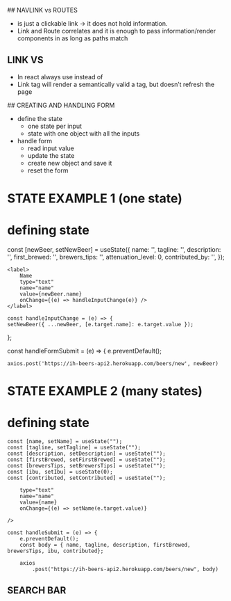 ## NAVLINK vs ROUTES

- <NavLink/> is just a clickable link -> it does not hold information.
- Link and Route correlates and it is enough to pass information/render components in <Routes/> as long as paths match

## LINK VS <a>

- In react always use <Link/> instead of <a>
- Link tag will render a semantically valid a tag, but doesn’t refresh the page

## CREATING AND HANDLING FORM

- define the state
    - one state per input
    - state with one object with all the inputs
- handle form
    - read input value
    - update the state
    - create new object and save it
    - reset the form

# STATE EXAMPLE 1 (one state)

# defining state
  const [newBeer, setNewBeer] = useState({
    name: '',
    tagline: '',
    description: '',
    first_brewed: '',
    brewers_tips: '',
    attenuation_level: 0,
    contributed_by: '',
  });

    <label>
        Name
        type="text" 
        name="name" 
        value={newBeer.name} 
        onChange={(e) => handleInputChange(e)} />
    </label>

    const handleInputChange = (e) => {
    setNewBeer({ ...newBeer, [e.target.name]: e.target.value });
  };

  const handleFormSubmit = (e) => {
    e.preventDefault();

    axios.post('https://ih-beers-api2.herokuapp.com/beers/new', newBeer)


# STATE EXAMPLE 2 (many states)

# defining state
    const [name, setName] = useState("");
    const [tagline, setTagline] = useState("");
    const [description, setDescription] = useState("");
    const [firstBrewed, setFirstBrewed] = useState("");
    const [brewersTips, setBrewersTips] = useState("");
    const [ibu, setIbu] = useState(0);
    const [contributed, setContributed] = useState("");

        type="text"
        name="name"
        value={name}
        onChange={(e) => setName(e.target.value)}

    />

    const handleSubmit = (e) => {
        e.preventDefault();
        const body = { name, tagline, description, firstBrewed, brewersTips, ibu, contributed};

        axios
            .post("https://ih-beers-api2.herokuapp.com/beers/new", body)

## SEARCH BAR



